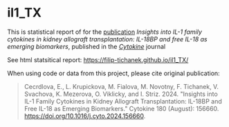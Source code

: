 # il1_TX
This is statistical report of for the [publication](https://doi.org/10.1016/j.cyto.2024.156660) *Insights into IL-1 family cytokines in kidney allograft transplantation: IL-18BP and free IL-18 as emerging biomarkers*, published in the [*Cytokine*](https://www.sciencedirect.com/journal/cytokine) journal 

See html statsitical report: https://filip-tichanek.github.io/il1_TX/

When using code or data from this project, please cite original publication:

> Cecrdlova, E., L. Krupickova, M. Fialova, M. Novotny, F. Tichanek, V. Svachova, K. Mezerova, O. Viklicky, and I. Striz. 2024. "Insights into IL-1 Family Cytokines in Kidney Allograft Transplantation: IL-18BP and Free IL-18 as Emerging Biomarkers." Cytokine 180 (August): 156660. https://doi.org/10.1016/j.cyto.2024.156660.
